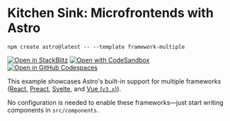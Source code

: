 # Kitchen Sink: Microfrontends with Astro

```
npm create astro@latest -- --template framework-multiple
```

[![Open in StackBlitz](https://developer.stackblitz.com/img/open_in_stackblitz.svg)](https://stackblitz.com/github/storydocker/storydocker-examples/tree/main/examples/astro-framework-multiple)
[![Open with CodeSandbox](https://assets.codesandbox.io/github/button-edit-lime.svg)](https://codesandbox.io/p/sandbox/github/storydocker/storydocker-examples/tree/main/examples/astro-framework-multiple)
[![Open in GitHub Codespaces](https://github.com/codespaces/badge.svg)](https://codespaces.new/storydocker/storydocker-examples?devcontainer_path=.devcontainer/astro-framework-multiple/devcontainer.json)

This example showcases Astro's built-in support for multiple frameworks ([React](https://react.dev), [Preact](https://preactjs.com), [Svelte](https://svelte.dev), and [Vue (`v3.x`)](https://v3.vuejs.org/)).

No configuration is needed to enable these frameworks—just start writing components in `src/components`.
